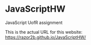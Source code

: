 # JavaScriptHW
JavaScript UofR assignment

This is the actual URL for this website:
https://razor2b.github.io/JavaScriptHW/
